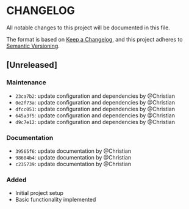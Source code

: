 # CHANGELOG

All notable changes to this project will be documented in this file.

The format is based on [Keep a Changelog](https://keepachangelog.com/en/1.0.0/),
and this project adheres to [Semantic Versioning](https://semver.org/spec/v2.0.0.html).

## [Unreleased]
### Maintenance
- `23ca7b2`: update configuration and dependencies by @Christian
- `0e2f73a`: update configuration and dependencies by @Christian
- `dfcc051`: update configuration and dependencies by @Christian
- `645a3f5`: update configuration and dependencies by @Christian
- `d9c7e12`: update configuration and dependencies by @Christian
### Documentation
- `39565f6`: update documentation by @Christian
- `98684b4`: update documentation by @Christian
- `c235739`: update documentation by @Christian

### Added
- Initial project setup
- Basic functionality implemented

